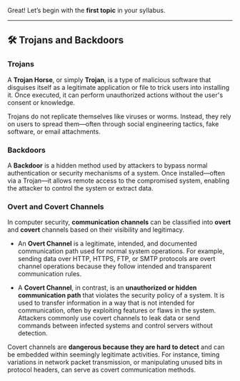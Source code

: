 Great! Let’s begin with the **first topic** in your syllabus.

---

## 🛠️ Trojans and Backdoors

### Trojans

A **Trojan Horse**, or simply **Trojan**, is a type of malicious software that disguises itself as a legitimate application or file to trick users into installing it. Once executed, it can perform unauthorized actions without the user's consent or knowledge.

Trojans do not replicate themselves like viruses or worms. Instead, they rely on users to spread them—often through social engineering tactics, fake software, or email attachments.

### Backdoors

A **Backdoor** is a hidden method used by attackers to bypass normal authentication or security mechanisms of a system. Once installed—often via a Trojan—it allows remote access to the compromised system, enabling the attacker to control the system or extract data.
### **Overt and Covert Channels**

In computer security, **communication channels** can be classified into **overt** and **covert** channels based on their visibility and legitimacy.

- An **Overt Channel** is a legitimate, intended, and documented communication path used for normal system operations. For example, sending data over HTTP, HTTPS, FTP, or SMTP protocols are overt channel operations because they follow intended and transparent communication rules.
    
- A **Covert Channel**, in contrast, is an **unauthorized or hidden communication path** that violates the security policy of a system. It is used to transfer information in a way that is not intended for communication, often by exploiting features or flaws in the system. Attackers commonly use covert channels to leak data or send commands between infected systems and control servers without detection.
    

Covert channels are **dangerous because they are hard to detect** and can be embedded within seemingly legitimate activities. For instance, timing variations in network packet transmission, or manipulating unused bits in protocol headers, can serve as covert communication methods.


